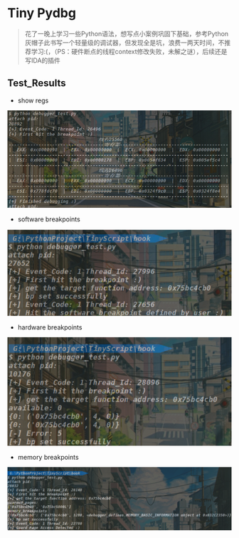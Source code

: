 # Tiny Pydbg

> 花了一晚上学习一些Python语法，想写点小案例巩固下基础，参考Python灰帽子此书写一个轻量级的调试器，但发现全是坑，浪费一两天时间，不推荐学习:(，（PS：硬件断点的线程context修改失败，未解之谜），后续还是写IDA的插件

## Test_Results

- show regs

<img src="./img/1.png" style="zoom:67%;" />

- software breakpoints

<img src="./img/2.png" style="zoom: 80%;" />

- hardware breakpoints

<img src="./img/3.png" style="zoom:80%;" />

- memory breakpoints

<img src="./img/4.png" style="zoom:80%;" />

